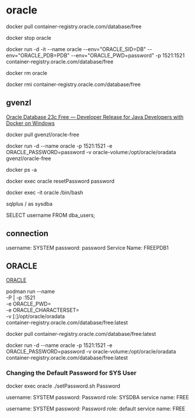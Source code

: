 # oracle

docker pull container-registry.oracle.com/database/free

docker stop oracle

docker run -d -it --name oracle --env="ORACLE_SID=DB" --env="ORACLE_PDB=PDB" --env="ORACLE_PWD=password" -p 1521:1521 container-registry.oracle.com/database/free

docker rm oracle

docker rmi container-registry.oracle.com/database/free

## gvenzl
[Oracle Database 23c Free — Developer Release for Java Developers with Docker on Windows](https://medium.com/oracledevs/oracle-database-23c-free-developer-release-for-java-developers-with-docker-on-windows-b164a7a61a91)

docker pull gvenzl/oracle-free

docker run -d --name oracle -p 1521:1521 -e ORACLE_PASSWORD=password -v oracle-volume:/opt/oracle/oradata gvenzl/oracle-free

docker ps -a

docker exec oracle resetPassword password

docker exec -it oracle /bin/bash

sqlplus / as sysdba

SELECT username FROM dba_users;

## connection
username: SYSTEM
password: password
Service Name: FREEPDB1

## ORACLE
[ORACLE](https://container-registry.oracle.com/ords/f?p=113:4:103233461092240:::4:P4_REPOSITORY,AI_REPOSITORY,AI_REPOSITORY_NAME,P4_REPOSITORY_NAME,P4_EULA_ID,P4_BUSINESS_AREA_ID:1863,1863,Oracle%20Database%20Free,Oracle%20Database%20Free,1,0&cs=3ExSLWuuuAENKM_WnrLNhJkwHauj70oyuBfWihQKXTP4hdbVgI2BhL91dVnLGt_6wqsGCZYSNy45mtwO4gUQYPA)

podman run --name <container name> \
-P | -p <host port>:1521 \
-e ORACLE_PWD=<your database passwords> \
-e ORACLE_CHARACTERSET=<your character set> \
-v [<host mount point>:]/opt/oracle/oradata \
container-registry.oracle.com/database/free:latest

docker pull container-registry.oracle.com/database/free:latest

docker run -d --name oracle -p 1521:1521 -e ORACLE_PASSWORD=password -v oracle-volume:/opt/oracle/oradata container-registry.oracle.com/database/free:latest

### Changing the Default Password for SYS User
docker exec oracle ./setPassword.sh Password

username: SYSTEM
password: Password
role: SYSDBA
service name: FREE

username: SYSTEM
password: Password
role: default
service name: FREE